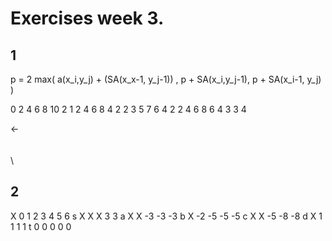 # Exercises week 3.

## 1
p = 2
max(
    a(x_i,y_j) + (SA(x_x-1, y_j-1)) , 
    p + SA(x_i,y_j-1), 
    p + SA(x_i-1, y_j)
)

0 2 4 6 8 10
2 1 2 4 6 8
4 2 2 3 5 7
6 4 2 2 4 6
8 6 4 3 3 4

<-
\
\
\
\

## 2
X 0     1   2   3   4 5 6
s X     X   X   3   3
a X     X   -3  -3  -3
b X     -2  -5  -5  -5
c X     X   -5  -8  -8
d X     1   1   1   1
t 0     0   0   0   0